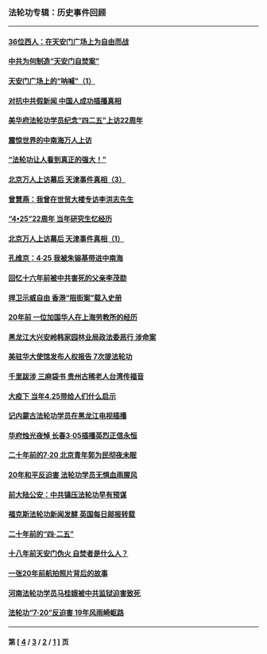 ### 法轮功专辑：历史事件回顾
---
#### [36位西人：在天安门广场上为自由而战](../../pages/nf5793/n13390029.md?06070430) 
#### [中共为何制造“天安门自焚案”](../../pages/nf5793/n13183270.md?06070430) 
#### [天安门广场上的“呐喊”（1）](../../pages/nf5793/n13105277.md?06070430) 
#### [对抗中共假新闻 中国人成功插播真相](../../pages/nf5793/n12910618.md?06070430) 
#### [美华府法轮功学员纪念“四二五”上访22周年](../../pages/nf5793/n12904445.md?06070430) 
#### [震惊世界的中南海万人上访](../../pages/nf5793/n12903976.md?06070430) 
#### [“法轮功让人看到真正的强大！”](../../pages/nf5793/n12903195.md?06070430) 
#### [北京万人上访幕后 天津事件真相（3）](../../pages/nf5793/n12902807.md?06070430) 
#### [曾慧燕：我曾在世贸大楼专访李洪志先生](../../pages/nf5793/n12898729.md?06070430) 
#### [“4•25”22周年 当年研究生忆经历](../../pages/nf5793/n12894152.md?06070430) 
#### [北京万人上访幕后 天津事件真相（1）](../../pages/nf5793/n12885174.md?06070430) 
#### [孔维京：4·25 我被朱镕基带进中南海](../../pages/nf5793/n12864987.md?06070430) 
#### [回忆十六年前被中共害死的父亲李茂勋](../../pages/nf5793/n12880270.md?06070430) 
#### [捍卫示威自由 香港“阻街案”载入史册](../../pages/nf5793/n12811245.md?06070430) 
#### [20年前 一位加国华人在上海劳教所的经历](../../pages/nf5793/n12707932.md?06070430) 
#### [黑龙江大兴安岭韩家园林业局政法委恶行 涉命案](../../pages/nf5793/n12622815.md?06070430) 
#### [美驻华大使馆发布人权报告 7次提法轮功](../../pages/nf5793/n12520541.md?06070430) 
#### [千里跋涉 三麻袋书 贵州古稀老人台湾传福音](../../pages/nf5793/n12198750.md?06070430) 
#### [大疫下 当年4.25带给人们什么启示](../../pages/nf5793/n12058565.md?06070430) 
#### [记内蒙古法轮功学员在黑龙江电视插播](../../pages/nf5793/n11699194.md?06070430) 
#### [华府烛光夜悼 长春3·05插播英烈正信永恒](../../pages/nf5793/n11397432.md?06070430) 
#### [二十年前的7·20 北京青年郭为民彻夜未眠](../../pages/nf5793/n11354195.md?06070430) 
#### [20年和平反迫害 法轮功学员无惧血雨腥风](../../pages/nf5793/n11348279.md?06070430) 
#### [前大陆公安：中共镇压法轮功早有预谋](../../pages/nf5793/n11352168.md?06070430) 
#### [福克斯法轮功新闻发酵  英国每日邮报转载](../../pages/nf5793/n11285952.md?06070430) 
#### [二十年前的“四·二五”](../../pages/nf5793/n11207639.md?06070430) 
#### [十八年前天安门伪火 自焚者是什么人？](../../pages/nf5793/n10996556.md?06070430) 
#### [一张20年前航拍照片背后的故事](../../pages/nf5793/n10693797.md?06070430) 
#### [河南法轮功学员马桂娥被中共监狱迫害致死](../../pages/nf5793/n10684974.md?06070430) 
#### [法轮功“7‧20”反迫害 19年风雨崎岖路](../../pages/nf5793/n10570834.md?06070430) 

---
#### 第 [ [4](./4.md?06070430) / [3](./3.md?06070430) / [2](./2.md?06070430) / [1](./1.md?06070430) ] 页
